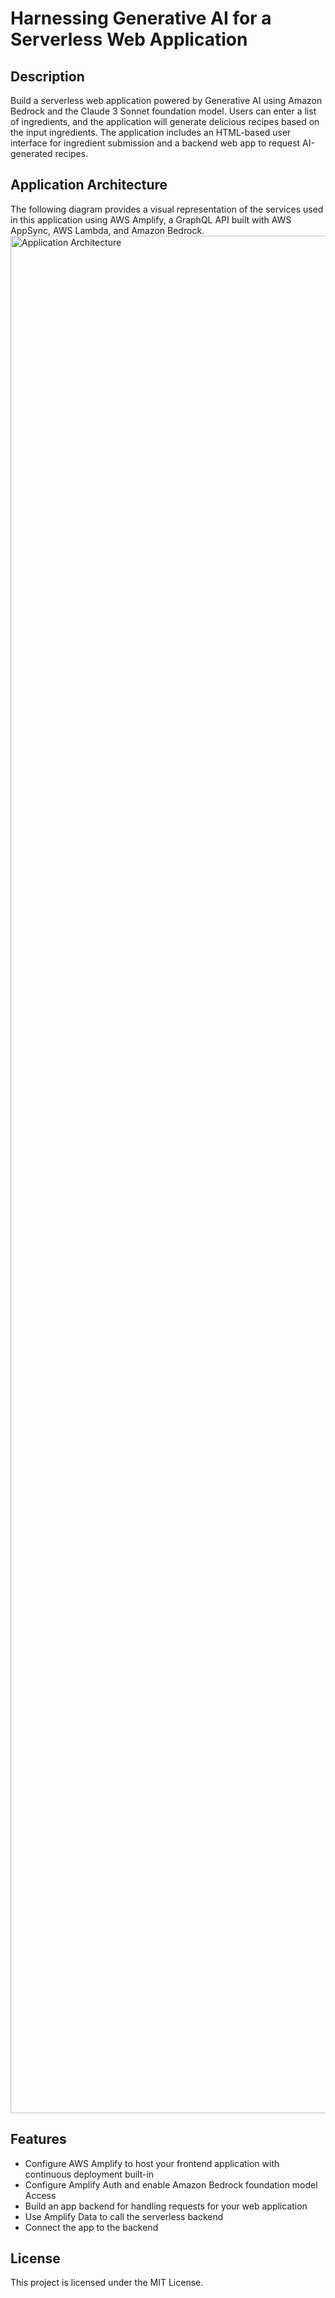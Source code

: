 # Harnessing Generative AI for a Serverless Web Application 

## Description
Build a serverless web application powered by Generative AI using Amazon Bedrock and the Claude 3 Sonnet foundation model. Users can enter a list of ingredients, and the application will generate delicious recipes based on the input ingredients. The application includes an HTML-based user interface for ingredient submission and a backend web app to request AI-generated recipes.

## Application Architecture
The following diagram provides a visual representation of the services used in this application using AWS Amplify, a GraphQL API built with AWS AppSync, AWS Lambda, and Amazon Bedrock.
<img width="3004" alt="Application Architecture" src="https://github.com/user-attachments/assets/aa852b4f-eec3-48e3-a008-2c2d6597c946">

## Features
- Configure AWS Amplify to host your frontend application with continuous deployment built-in
- Configure Amplify Auth and enable Amazon Bedrock foundation model Access
- Build an app backend for handling requests for your web application
- Use Amplify Data to call the serverless backend
- Connect the app to the backend

## License
This project is licensed under the MIT License.

